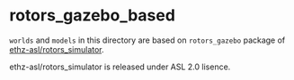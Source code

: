 rotors_gazebo_based
====

`worlds` and `models` in this directory are based on `rotors_gazebo` package of [ethz-asl/rotors_simulator](https://github.com/ethz-asl/rotors_simulator).

ethz-asl/rotors_simulator is released under ASL 2.0 lisence.
